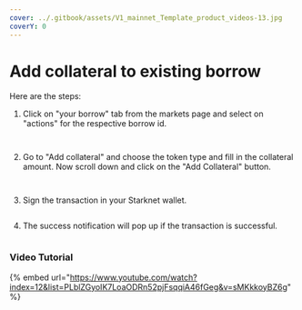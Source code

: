 ```yaml
---
cover: ../.gitbook/assets/V1_mainnet_Template_product_videos-13.jpg
coverY: 0
---
```


# Add collateral to existing borrow

Here are the steps:

1. Click on "your borrow" tab from the markets page and select on "actions" for the respective borrow id.

<figure><img src="../.gitbook/assets/Screenshot 2025-05-12 at 2.37.41 PM (1).png" alt=""><figcaption></figcaption></figure>

<figure><img src="../.gitbook/assets/Screenshot 2025-05-12 at 2.41.41 PM.png" alt=""><figcaption></figcaption></figure>

2. Go to "Add collateral" and choose the token type and fill in the collateral amount. Now scroll down and click on the "Add Collateral" button.

<figure><img src="../.gitbook/assets/Screenshot 2025-05-12 at 2.42.52 PM.png" alt=""><figcaption></figcaption></figure>

<figure><img src="../.gitbook/assets/Screenshot 2025-05-12 at 2.44.34 PM.png" alt=""><figcaption></figcaption></figure>

3. Sign the transaction in your Starknet wallet.

<figure><img src="../.gitbook/assets/Screenshot 2025-05-12 at 2.45.30 PM.png" alt=""><figcaption></figcaption></figure>

4. The success notification will pop up if the transaction is successful.

<figure><img src="../.gitbook/assets/Screenshot 2025-05-12 at 2.46.18 PM.png" alt=""><figcaption></figcaption></figure>

### Video Tutorial

{% embed url="https://www.youtube.com/watch?index=12&list=PLblZGyoIK7LoaODRn52pjFsqqiA46fGeg&v=sMKkkoyBZ6g" %}
